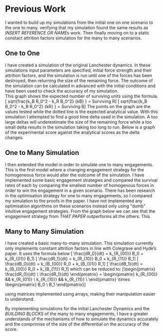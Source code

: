 # Previous Work

I wanted to build up my simulations from the initial one on one scenario to the one to many. verifying that my simulation found the same results as *INSERT REFERENCE OR NAME*s work. Then finally moving on to a static constact attrition factors simulation for the many to many scenarios. 

## One to One

I have created a simulation of the original Lanchester dynamics. In these simulations input parameters are specified, initial force strength and their attrition factors, and the simulation is run until one of the forces has been destroyed, then returning the size of the remaining force. The outcome of the simulation can be calculated in advanced with the initial conditions and have been used to check the accuracy of my simulation.  
This graph shows the expected number of surviving units using the formula.
\[ sqrt{frac{k_B R_0^2 - k_R B_0^2} {kB} } = Surviving R\]
\[ sqrt{frac{k_B B_0^2 - k_B R_0^2} {kR} } = Surviving B\]
The points on the graph are the values tested while the dotted line is the expected analytical value. With this simulation I attempted to find a good time delta used in the simulation. A too large deltas will underestimate the size of the remaining force while a too small delta results in the simulation taking too long to run. Below is a graph of the experimental score against the analytical scores as the delta changes.

## One to Many Simulation

I then extended the model in order to simulate one to many engagements. This is the first model where a changing engagement strategy for the homogeneous force would alter the outcome of the simulation. I have implemented some basic engagement strategies and compared the survival rates of each by comparing the smallest number of homogenous forces in order to win the engagement in a given scenario. There has been research in the optimisation strategy for one to many engagements, so I compared my simulation to the proofs in the paper. I have not implemented any optimisation algorithms on these scenarios instead only using "dumb" intuitive engagement strategies. From the graph below we can see that the engagement strategy from *THAT PAPER* outperforms all the others. This 

## Many to Many Simulation

I have created a basic many-to-many simulation. This simulation currently only implements constant attrition factors in line with Colegrave and Hyde’s paper.
It uses the formula below
\[ \frac{dR_0}{dt} = k_{R_{00}} B_0 + k_{R_{01}} B_1\]
\[ \frac{dR_1}{dt} = k_{R_{10}} B_0 + k_{R_{11}} B_1\]
\[ \frac{dB_0}{dt} = k_{B_{00}} R_0 + k_{B_{01}} R_1\]
\[ \frac{dB_1}{dt} = k_{B_{00}} R_0 + k_{B_{11}} R_1\]
which can be reduced to:
\[\begin{pmatrix} \frac{dR_0}{dt}  \\ \frac{dR_1}{dt}  \end{pmatrix} = \begin{pmatrix}
    k_{R_{00}} && k_{R_{01}} \\
    k_{R_{10}} && k_{R_{11}} \\
\end{pmatrix} \times
\begin{pmatrix} B_0 \\ B_1
\end{pmatrix}\]

using matrices implemented using arrays, making their manipulation easier to understand.

By implementing simulations for the initial Lanchester Dynamics and the *BUILDING BLOCKS* of the many to many engagements, I have a greater understands of the mechanisms of how to simulate the dynamics accurately and the comprimise of the size of the differential on the accuracy of the score.